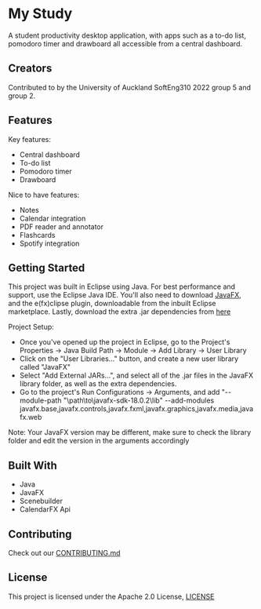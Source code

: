 # My Study
A student productivity desktop application, with apps such as a to-do list, pomodoro timer and drawboard all accessible from a central dashboard.
## Creators
Contributed to by the University of Auckland SoftEng310 2022 group 5 and group 2.
## Features
Key features:
- Central dashboard
- To-do list
- Pomodoro timer
- Drawboard  

Nice to have features:
- Notes
- Calendar integration
- PDF reader and annotator
- Flashcards
- Spotify integration 

## Getting Started
This project was built in Eclipse using Java.
For best performance and support, use the Eclipse Java IDE.
You'll also need to download [JavaFX](https://openjfx.io/openjfx-docs/), and the e(fx)clipse plugin, downloadable from the inbuilt Eclipse marketplace.
Lastly, download the extra .jar dependencies from [here](https://www.mediafire.com/folder/nz54j5hnq1u5n/Dependencies)

Project Setup:
- Once you've opened up the project in Eclipse, go to the Project's Properties -> Java Build Path -> Module -> Add Library -> User Library
- Click on the "User Libraries..." button, and create a new user library called "JavaFX"
- Select "Add External JARs...", and select all of the .jar files in the JavaFX library folder, as well as the extra dependencies.
- Go to the project's Run Configurations -> Arguments, and add "--module-path "\path\to\javafx-sdk-18.0.2\lib" --add-modules javafx.base,javafx.controls,javafx.fxml,javafx.graphics,javafx.media,javafx.web

Note: Your JavaFX version may be different, make sure to check the library folder and edit the version in the arguments accordingly

## Built With
-	Java
-	JavaFX
-	Scenebuilder
- CalendarFX Api
## Contributing
Check out our [CONTRIBUTING.md](CONTRIBUTING.md)
## License
This project is licensed under the Apache 2.0 License, [LICENSE](LICENSE)
